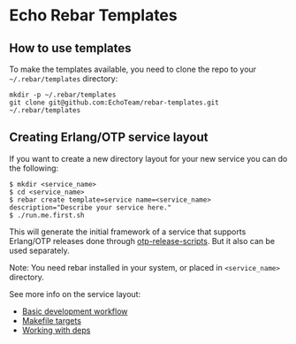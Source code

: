 # Echo Rebar Templates #

## How to use templates ##

To make the templates available, you need to clone the repo to your
`~/.rebar/templates` directory:

    mkdir -p ~/.rebar/templates
    git clone git@github.com:EchoTeam/rebar-templates.git ~/.rebar/templates
    
## Creating Erlang/OTP service layout

If you want to create a new directory layout for your new service you can do the following:

    $ mkdir <service_name>
    $ cd <service_name>
    $ rebar create template=service name=<service_name> description="Describe your service here."
    $ ./run.me.first.sh

This will generate the initial framework of a service that supports
Erlang/OTP releases done through [otp-release-scripts](https://github.com/EchoTeam/otp-release-scripts). But it also can be used separately.

Note: You need rebar installed in your system, or placed in `<service_name>` directory.

See more info on the service layout:
 * [Basic development workflow](service_DEV.md)
 * [Makefile targets](service_MAKE.md)
 * [Working with deps](service_DEPS.md)
